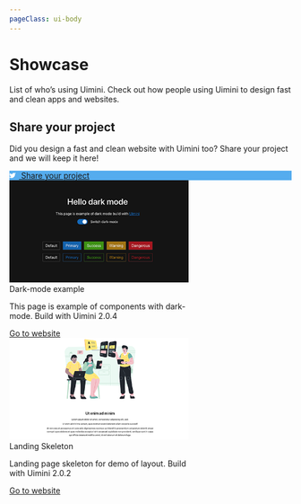 ```yaml
---
pageClass: ui-body
---
```


# Showcase

List of who’s using Uimini. Check out how people using Uimini to design fast and clean apps and websites.

## Share your project

Did you design a fast and clean website with Uimini too? Share your project and we will keep it here!

<a href="https://twitter.com/intent/tweet?text=Made%20with%20Uimini!&hashtags=uimini,css&url=https://uimini.github.io/docs" rel="noopener" target="_blank" title="Tell us about it!">
  <div class="ui-button isPrimary" style="background-color: #55acee;">
    <svg xmlns="http://www.w3.org/2000/svg" width="11" height="11" style="margin-right: 6px;" viewBox="0 0 24 24" fill="white" stroke="white" stroke-width="2" stroke-linecap="round" stroke-linejoin="round"><path d="M23 3a10.9 10.9 0 0 1-3.14 1.53 4.48 4.48 0 0 0-7.86 3v1A10.66 10.66 0 0 1 3 4s-4 9 5 13a11.64 11.64 0 0 1-7 2c9 5 20 0 20-11.5a4.5 4.5 0 0 0-.08-.83A7.72 7.72 0 0 0 23 3z"></path></svg>
    Share your project
  </div>
</a>

<section class="ui-section">
  <div class="row">
    <div class="ui-card" style="width: 20rem;">
      <img src="/showcases/e-dark-mode.png" />
      <div class="ui-card-body">
        <span class="ui-title-4">Dark-mode example</span>
        <p>This page is example of components with dark-mode. Build with Uimini 2.0.4</p>
        <a target="_blank" href="https://uimini.github.io/example-dark-mode/dist/" class="ui-link">Go to website</a>
      </div>
    </div>
    <div class="ui-card" style="width: 20rem;">
      <img src="/showcases/e-landing-skeleton.png" />
      <div class="ui-card-body">
        <span class="ui-title-4">Landing Skeleton</span>
        <p>Landing page skeleton for demo of layout. Build with Uimini 2.0.2</p>
        <a target="_blank" href="https://uimini.github.io/example-landing/dist/" class="ui-link">Go to website</a>
      </div>
    </div>
  </div>
</section>
